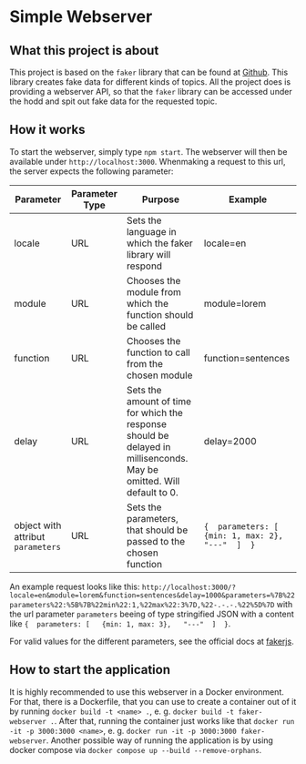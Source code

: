 # Simple Webserver

## What this project is about

This project is based on the `faker` library that can be found at [Github](https://github.com/faker-js/faker). This library creates fake data for different kinds of topics. All the project does is providing a webserver API, so that the `faker` library can be accessed under the hodd and spit out fake data for the requested topic.

## How it works

To start the webserver, simply type `npm start`. The webserver will then be available under `http://localhost:3000`. Whenmaking a request to this url, the server expects the following parameter:

| Parameter                         | Parameter Type | Purpose                                                                                                               | Example                                              |
| --------------------------------- | -------------- | --------------------------------------------------------------------------------------------------------------------- | ---------------------------------------------------- |
| locale                            | URL            | Sets the language in which the faker library will respond                                                             | locale=en                                            |
| module                            | URL            | Chooses the module from which the function should be called                                                           | module=lorem                                         |
| function                          | URL            | Chooses the function to call from the chosen module                                                                   | function=sentences                                   |
| delay                             | URL            | Sets the amount of time for which the response should be delayed in millisenconds. May be omitted. Will default to 0. | delay=2000                                           |
| object with attribut `parameters` | URL            | Sets the parameters, that should be passed to the chosen function                                                     | `{  parameters: [   {min: 1, max: 2},   "---"  ]  }` |

An example request looks like this:
`http://localhost:3000/?locale=en&module=lorem&function=sentences&delay=1000&parameters=%7B%22parameters%22:%5B%7B%22min%22:1,%22max%22:3%7D,%22-.-.-.%22%5D%7D` with the url parameter `parameters` beeing of type stringified JSON with a content like `{  parameters: [   {min: 1, max: 3},   "---"  ]  }`.

For valid values for the different parameters, see the official docs at [fakerjs](https://fakerjs.dev/api/).

## How to start the application

It is highly recommended to use this webserver in a Docker environment. For that, there is a Dockerfile, that you can use to create a container out of it by running `docker build -t <name> .`, e. g. `docker build -t faker-webserver .`. After that, running the container just works like that `docker run -it -p 3000:3000 <name>`, e. g. `docker run -it -p 3000:3000 faker-webserver`.
Another possible way of running the application is by using docker compose via `docker compose up --build --remove-orphans`.

